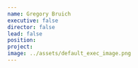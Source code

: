 ```yaml
---
name: Gregory Bruich
executive: false
director: false
lead: false
position:  
project:  
image: ../assets/default_exec_image.png
---
```

